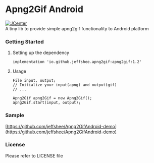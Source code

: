 # Apng2Gif Android
[ ![JCenter](https://api.bintray.com/packages/jeffshee/maven/io.github.jeffshee.apng2gif/images/download.svg?version=1.2) ](https://bintray.com/jeffshee/maven/io.github.jeffshee.apng2gif/1.2/link)  
A tiny lib to provide simple apng2gif functionality to Android platform

### Getting Started
1. Setting up the dependency
	```
    implementation 'io.github.jeffshee.apng2gif:apng2gif:1.2'
    ```
2. Usage
	```
	File input, output;
	// Initialize your input(apng) and output(gif)
	// ...

	Apng2Gif apng2Gif = new Apng2Gif();
	apng2Gif.start(input, output);
    ```

### Sample
[https://github.com/jeffshee/Apng2GifAndroid-demo](https://github.com/jeffshee/Apng2GifAndroid-demo)

### License
Please refer to LICENSE file
